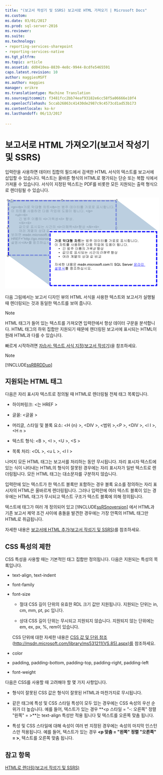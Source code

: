 ```yaml
---
title: "(보고서 작성기 및 SSRS) 보고서로 HTML 가져오기 | Microsoft Docs"
ms.custom: 
ms.date: 03/01/2017
ms.prod: sql-server-2016
ms.reviewer: 
ms.suite: 
ms.technology:
- reporting-services-sharepoint
- reporting-services-native
ms.tgt_pltfrm: 
ms.topic: article
ms.assetid: dd0410ea-8839-4e8c-9944-8cdfe5465591
caps.latest.revision: 10
author: maggiesMSFT
ms.author: maggies
manager: erikre
ms.translationtype: Machine Translation
ms.sourcegitcommit: f3481fcc2bb74eaf93182e6cc58f5a06666e10f4
ms.openlocfilehash: 5ccab26863c41430de2987c9c4573cd1ad53b173
ms.contentlocale: ko-kr
ms.lasthandoff: 06/13/2017

---
```

# <a name="importing-html-into-a-report-report-builder-and-ssrs"></a>보고서로 HTML 가져오기(보고서 작성기 및 SSRS)
  입력란을 사용하면 데이터 집합의 필드에서 검색한 HTML 서식의 텍스트를 보고서에 삽입할 수 있습니다. 텍스트는 올바른 형식의 HTML로 평가되는 단순 또는 복합 식에서 가져올 수 있습니다. 서식이 지정된 텍스트는 PDF를 비롯한 모든 지원되는 출력 형식으로 렌더링될 수 있습니다.  
  
 ![rs_HTMLFormatting](../../reporting-services/report-design/media/rs-htmlformatting.gif "rs_HTMLFormatting")  
  
 다음 그림에서는 보고서 디자인 뷰의 HTML 서식을 사용한 텍스트와 보고서가 실행될 때 렌더링되는 것과 동일한 텍스트를 보여 줍니다.  
  
> [!NOTE]  
>  HTML 태그가 들어 있는 텍스트를 가져오면 입력란에서 항상 데이터 구문을 분석합니다. HTML 태그의 하위 집합만 지원되기 때문에 렌더링된 보고서에 표시되는 HTML이 원래 HTML과 다를 수 있습니다.  
  
 빠르게 시작하려면 [자습서: 텍스트 서식 지정&#40;보고서 작성기&#41;](../../reporting-services/tutorial-format-text-report-builder.md)을 참조하세요.  
  
> [!NOTE]  
>  [!INCLUDE[ssRBRDDup](../../includes/ssrbrddup-md.md)]  
  
## <a name="supported-html-tags"></a>지원되는 HTML 태그  
 다음은 자리 표시자 텍스트로 정의될 때 HTML로 렌더링될 전체 태그 목록입니다.  
  
-   하이퍼링크: \<는 HREF >  
  
-   글꼴: \<글꼴 >  
  
-   머리글, 스타일 및 블록 요소: \<H {n} >, \<DIV >, \<범위 >,\<P >, \<DIV >, \<l I >, \<H n >  
  
-   텍스트 형식: \<B >, \<I >, \<U >, \<S >  
  
-   목록 처리: \<OL >, \<u L >, \<l I >  
  
 나머지 모든 HTML 태그는 보고서를 처리하는 동안 무시됩니다. 자리 표시자 텍스트에 있는 식이 나타내는 HTML의 형식이 잘못된 경우에는 자리 표시자가 일반 텍스트로 렌더링됩니다. 모든 HTML 태그는 대소문자를 구분하지 않습니다.  
  
 입력란에 있는 텍스트가 한 텍스트 블록만 포함하는 경우 블록 요소를 정의하는 자리 표시자의 HTML은 올바르게 렌더링됩니다. 그러나 입력란에 여러 텍스트 블록이 있는 경우에는 HTML 태그가 무시되고 텍스트 구조가 텍스트 블록에 의해 정의됩니다.  
  
 텍스트에 태그가 여러 개 정의되어 있고 [!INCLUDE[ssRSnoversion](../../includes/ssrsnoversion-md.md)] 에서 HTML과 기존 보고서 제약 조건 사이에 충돌을 발견한 경우에는 가장 안쪽의 HTML 태그만 HTML로 취급됩니다.  
  
 자세한 내용은 [보고서에 HTML 추가&#40;보고서 작성기 및 SSRS&#41;](../../reporting-services/report-design/add-html-into-a-report-report-builder-and-ssrs.md)를 참조하세요.  
  
## <a name="limitations-of-cascading-style-sheet-attributes"></a>CSS 특성의 제한  
 CSS 특성을 사용할 때는 기본적인 태그 집합만 정의됩니다. 다음은 지원되는 특성의 목록입니다.  
  
-   text-align, text-indent  
  
-   font-family  
  
-   font-size  
  
    -   절대 CSS 길이 단위의 유효한 RDL 크기 값만 지원됩니다. 지원되는 단위는 in, cm, mm, pt, pc 입니다.  
  
    -   상대 CSS 길이 단위는 무시되고 지원되지 않습니다. 지원되지 않는 단위에는 em, ex, px, %, rem이 있습니다.  
  
     CSS 단위에 대한 자세한 내용은 [CSS 값 및 단위 참조](http://msdn.microsoft.com/library/ms531211\(VS.85\).aspx) (http://msdn.microsoft.com/library/ms531211(VS.85).aspx)를 참조하세요.  
  
-   color  
  
-   padding, padding-bottom, padding-top, padding-right, padding-left  
  
-   font-weight  
  
 다음은 CSS를 사용할 때 고려해야 할 몇 가지 사항입니다.  
  
-   형식이 잘못된 CSS 값은 형식이 잘못된 HTML과 마찬가지로 무시됩니다.  
  
-   같은 태그에 특성 및 CSS 스타일 특성이 모두 있는 경우에는 CSS 속성의 우선 순위가 더 높습니다. 예를 들어, 텍스트가 있는 경우  **\<p 스타일 = "-: 오른쪽" 정렬 "왼쪽" = >**는 text-align 특성만 적용 됩니다 및 텍스트를 오른쪽 맞춤 됩니다.  
  
-   특성 및 CSS 스타일에 대해 속성이 여러 번 지정된 경우에는 속성의 마지막 인스턴스만 적용됩니다. 예를 들어, 텍스트가 있는 경우  **\<p 맞춤 = "왼쪽" 정렬 "오른쪽" = >**, 텍스트를 오른쪽 맞춤 됩니다.  
  
## <a name="see-also"></a>참고 항목  
 [HTML로 렌더링&#40;보고서 작성기 및 SSRS&#41;](../../reporting-services/report-builder/rendering-to-html-report-builder-and-ssrs.md)  
  
  
